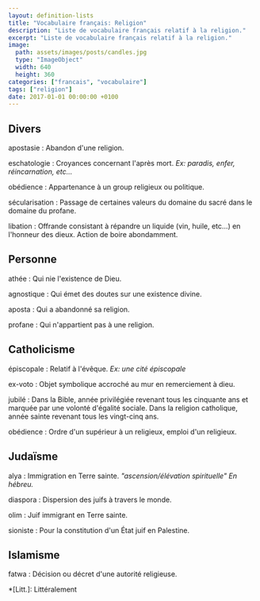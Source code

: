 ```yaml
---
layout: definition-lists
title: "Vocabulaire français: Religion"
description: "Liste de vocabulaire français relatif à la religion."
excerpt: "Liste de vocabulaire français relatif à la religion."
image:
  path: assets/images/posts/candles.jpg
  type: "ImageObject"
  width: 640
  height: 360
categories: ["francais", "vocabulaire"]
tags: ["religion"]
date: 2017-01-01 00:00:00 +0100
---
```


## Divers

apostasie
: Abandon d'une religion.

eschatologie
: Croyances concernant l'après mort.
*Ex: paradis, enfer, réincarnation, etc…*

obédience
: Appartenance à un group religieux ou politique.

sécularisation
: Passage de certaines valeurs du domaine du sacré dans le domaine du profane.

libation
: Offrande consistant à répandre un liquide (vin, huile, etc…) en l'honneur des dieux. Action de boire abondamment.


## Personne

athée
: Qui nie l'existence de Dieu.

agnostique
: Qui émet des doutes sur une existence divine.

aposta
: Qui a abandonné sa religion.

profane
: Qui n'appartient pas à une religion.


## Catholicisme

épiscopale
: Relatif à l'évêque.
*Ex: une cité épiscopale*

ex-voto
: Objet symbolique accroché au mur en remerciement à dieu.

jubilé
: Dans la Bible, année privilégiée revenant tous les cinquante ans et marquée par une volonté d'égalité sociale.
Dans la religion catholique, année sainte revenant tous les vingt-cinq ans.

obédience
: Ordre d'un supérieur à un religieux, emploi d'un religieux.


## Judaïsme

alya
: Immigration en Terre sainte.
*"ascension/élévation spirituelle" En hébreu.*

diaspora
: Dispersion des juifs à travers le monde.

olim
: Juif immigrant en Terre sainte.

sioniste
: Pour la constitution d'un État juif en Palestine.


## Islamisme

fatwa
: Décision ou décret d'une autorité religieuse.



*[Litt.]: Littéralement
